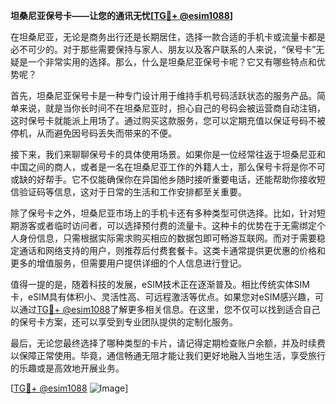 **坦桑尼亚保号卡——让您的通讯无忧[[TG💪+ @esim1088](https://t.me/s/esim1088)]**

在坦桑尼亚，无论是商务出行还是长期居住，选择一款合适的手机卡或流量卡都是必不可少的。对于那些需要保持与家人、朋友以及客户联系的人来说，“保号卡”无疑是一个非常实用的选择。那么，什么是坦桑尼亚保号卡呢？它又有哪些特点和优势呢？

首先，坦桑尼亚保号卡是一种专门设计用于维持手机号码活跃状态的服务产品。简单来说，就是当你长时间不在坦桑尼亚时，担心自己的号码会被运营商自动注销，这时保号卡就能派上用场了。通过购买这款服务，您可以定期充值以保证号码不被停机，从而避免因号码丢失而带来的不便。

接下来，我们来聊聊保号卡的具体使用场景。如果你是一位经常往返于坦桑尼亚和中国之间的商人，或者是一名在坦桑尼亚工作的外籍人士，那么保号卡将是你不可或缺的好帮手。它不仅能确保你在异国他乡随时接听重要电话，还能帮助你接收短信验证码等信息，这对于日常的生活和工作安排都至关重要。

除了保号卡之外，坦桑尼亚市场上的手机卡还有多种类型可供选择。比如，针对短期游客或者临时访问者，可以选择预付费的流量卡。这种卡的优势在于无需绑定个人身份信息，只需根据实际需求购买相应的数据包即可畅游互联网。而对于需要稳定通话和网络支持的用户，则推荐后付费套餐卡。这类卡通常提供更优惠的价格和更多的增值服务，但需要用户提供详细的个人信息进行登记。

值得一提的是，随着科技的发展，eSIM技术正在逐渐普及。相比传统实体SIM卡，eSIM具有体积小、灵活性高、可远程激活等优点。如果您对eSIM感兴趣，可以通过[TG💪+ @esim1088](https://t.me/s/esim1088)了解更多相关信息。在这里，您不仅可以找到适合自己的保号卡方案，还可以享受到专业团队提供的定制化服务。

最后，无论您最终选择了哪种类型的卡片，请记得定期检查账户余额，并及时续费以保障正常使用。毕竟，通信畅通无阻才能让我们更好地融入当地生活，享受旅行的乐趣或是高效地开展业务。

[[TG💪+ @esim1088](https://t.me/s/esim1088) ![Image](https://i.postimg.cc/4NQfJmqS/Snipaste-2025-05-13-00-14-12.png)]